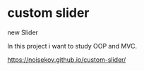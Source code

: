# custom slider

new Slider

In this project i want to study OOP and MVC.

https://noisekov.github.io/custom-slider/
